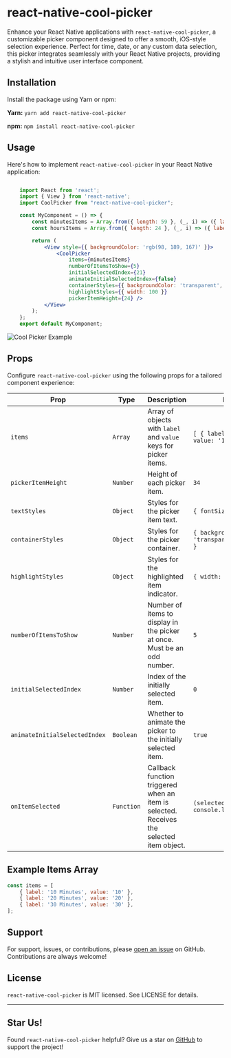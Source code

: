 
# react-native-cool-picker

Enhance your React Native applications with `react-native-cool-picker`, a customizable picker component designed to offer a smooth, iOS-style selection experience. Perfect for time, date, or any custom data selection, this picker integrates seamlessly with your React Native projects, providing a stylish and intuitive user interface component.

## Installation

Install the package using Yarn or npm:

**Yarn:**
`yarn add react-native-cool-picker` 

**npm:**
`npm install react-native-cool-picker` 

## Usage

Here's how to implement `react-native-cool-picker` in your React Native application:

```jsx

	import React from 'react';
	import { View } from 'react-native';
	import CoolPicker from "react-native-cool-picker";

	const MyComponent = () => {
	    const minutesItems = Array.from({ length: 59 }, (_, i) => ({ label: `${i + 1} Minutes`, value: `${i + 1}` }));
	    const hoursItems = Array.from({ length: 24 }, (_, i) => ({ label: `${i + 1} Hours`, value: `${i + 1}` }));

	    return (
	        <View style={{ backgroundColor: 'rgb(98, 189, 167)' }}>
	            <CoolPicker 
	                items={minutesItems}
	                numberOfItemsToShow={5}
	                initialSelectedIndex={21}
	                animateInitialSelectedIndex={false}
	                containerStyles={{ backgroundColor: 'transparent', width: 130 }}
	                highlightStyles={{ width: 100 }}
	                pickerItemHeight={24} />
	        </View>
	    );
	};
	export default MyComponent;
```



![Cool Picker Example](https://s8.uupload.ir/files/ezgif-1-3638d371f7_9zrv.gif)

## Props

Configure `react-native-cool-picker` using the following props for a tailored component experience:

| Prop                          | Type      | Description                                                                               | Example                                                     |
| ----------------------------- | --------- | ----------------------------------------------------------------------------------------- | ----------------------------------------------------------- |
| `items`                       | `Array`   | Array of objects with `label` and `value` keys for picker items.                          | `[ { label: '10 Minutes', value: '10' }, ... ]`             |
| `pickerItemHeight`            | `Number`  | Height of each picker item.                                                               | `34`                                                        |
| `textStyles`                  | `Object`  | Styles for the picker item text.                                                          | `{ fontSize: 16 }`                                           |
| `containerStyles`             | `Object`  | Styles for the picker container.                                                          | `{ backgroundColor: 'transparent', width: 130 }`            |
| `highlightStyles`             | `Object`  | Styles for the highlighted item indicator.                                                | `{ width: 100 }`                                            |
| `numberOfItemsToShow`         | `Number`  | Number of items to display in the picker at once. Must be an odd number.                  | `5`                                                         |
| `initialSelectedIndex`        | `Number`  | Index of the initially selected item.                                                     | `0`                                                         |
| `animateInitialSelectedIndex` | `Boolean` | Whether to animate the picker to the initially selected item.                             | `true`                                                      |
| `onItemSelected`              | `Function`| Callback function triggered when an item is selected. Receives the selected item object.  | `(selectedItem) => console.log(selectedItem)`               |


## Example Items Array


```jsx
const items = [
    { label: '10 Minutes', value: '10' },
    { label: '20 Minutes', value: '20' },
    { label: '30 Minutes', value: '30' },
];
``` 

## Support

For support, issues, or contributions, please [open an issue](https://github.com/CattyVayrex/react-native-cool-picker/issues) on GitHub. Contributions are always welcome!

## License

`react-native-cool-picker` is MIT licensed. See LICENSE for details.

----------

## Star Us!

Found `react-native-cool-picker` helpful? Give us a star on [GitHub](https://github.com/CattyVayrex/react-native-cool-picker) to support the project!